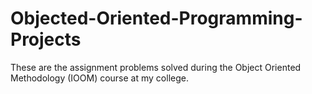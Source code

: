 # Objected-Oriented-Programming-Projects

These are the assignment problems solved during the Object Oriented Methodology (IOOM) course at my college.
